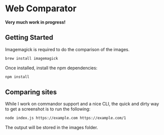 # Web Comparator

**Very much work in progress!**

## Getting Started

Imagemagick is required to do the comparison of the images.

```sh
brew install imagemagick
```

Once installed, install the npm dependencies:

```sh
npm install
```

## Comparing sites

While I work on commandor support and a nice CLI, the quick and dirty way to get a screenshot is to run the following:

```sh
node index.js https://example.com https://example.com/1
```

The output will be stored in the images folder.
